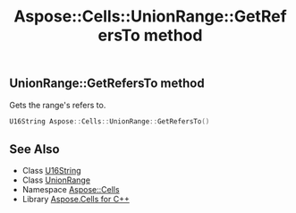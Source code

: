 ﻿---
title: Aspose::Cells::UnionRange::GetRefersTo method
linktitle: GetRefersTo
second_title: Aspose.Cells for C++ API Reference
description: 'Aspose::Cells::UnionRange::GetRefersTo method. Gets the range''s refers to in C++.'
type: docs
weight: 1700
url: /cpp/aspose.cells/unionrange/getrefersto/
---
## UnionRange::GetRefersTo method


Gets the range's refers to.

```cpp
U16String Aspose::Cells::UnionRange::GetRefersTo()
```

## See Also

* Class [U16String](../../u16string/)
* Class [UnionRange](../)
* Namespace [Aspose::Cells](../../)
* Library [Aspose.Cells for C++](../../../)
